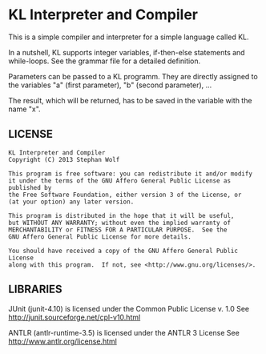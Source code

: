 KL Interpreter and Compiler
=======================================

This is a simple compiler and interpreter for a simple language called KL.

In a nutshell, KL supports integer variables, if-then-else statements and while-loops. See the grammar file for a detailed definition.

Parameters can be passed to a KL programm. They are directly assigned to the variables "a" (first parameter), "b" (second parameter), ...

The result, which will be returned, has to be saved in the variable with the name "x".


LICENSE
-------

	KL Interpreter and Compiler
	Copyright (C) 2013 Stephan Wolf

	This program is free software: you can redistribute it and/or modify
	it under the terms of the GNU Affero General Public License as published by
	the Free Software Foundation, either version 3 of the License, or
	(at your option) any later version.

	This program is distributed in the hope that it will be useful,
	but WITHOUT ANY WARRANTY; without even the implied warranty of
	MERCHANTABILITY or FITNESS FOR A PARTICULAR PURPOSE.  See the
	GNU Affero General Public License for more details.

	You should have received a copy of the GNU Affero General Public License
	along with this program.  If not, see <http://www.gnu.org/licenses/>.
	
	
LIBRARIES
---------

JUnit (junit-4.10) is licensed under the Common Public License v. 1.0
See http://junit.sourceforge.net/cpl-v10.html

ANTLR (antlr-runtime-3.5) is licensed under the ANTLR 3 License
See http://www.antlr.org/license.html